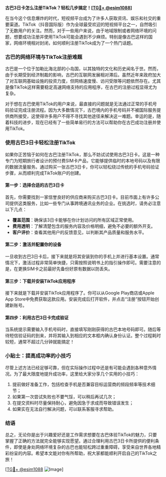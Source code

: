 **古巴3日卡怎么注册TikTok？轻松几步搞定！[[TG💪+ @esim1088](https://t.me/s/esim1088)]**

在当今这个信息爆炸的时代，短视频平台成为了许多人获取资讯、娱乐和社交的重要渠道。TikTok（抖音国际版）作为全球最受欢迎的短视频平台之一，自然吸引了无数用户的关注。然而，对于一些用户来说，由于地域限制或者网络环境的问题，想要成功注册并使用TikTok可能会遇到不少麻烦。特别是像古巴这样的国家，网络环境相对封闭，如何顺利注册TikTok成为了一个热门话题。

### 古巴的网络环境与TikTok注册难题

古巴是一个位于加勒比海北部的小岛国，以其独特的文化和历史闻名于世。然而，由于长期受到经济制裁的影响，古巴的互联网发展相对滞后。虽然近年来政府加大了对互联网基础设施的投资力度，但网络速度慢、访问受限等问题依然存在。尤其是像TikTok这样需要稳定高速网络支持的应用程序，在古巴的注册过程显得尤为复杂。

对于想在古巴使用TikTok的用户来说，最直接的问题就是无法通过正常的手机号码验证完成注册流程。因为大多数情况下，古巴境内的手机号码并不被国际服务提供商所接受，这使得许多用户不得不寻找其他途径来解决这一难题。幸运的是，随着科技的进步，现在已经有了一些简单易行的方法可以帮助你在古巴成功注册并使用TikTok。

### 使用古巴3日卡轻松注册TikTok

如果你正苦恼于如何在古巴注册TikTok，那么不妨试试使用古巴3日卡。这是一种专门为短期旅行者设计的预付费SIM卡产品，它能够提供临时的本地号码以及有限的数据流量服务。通过购买一张古巴3日卡，你可以轻松绕过传统的手机号码验证步骤，从而顺利完成TikTok账户的创建。

#### 第一步：选择合适的古巴3日卡

首先，你需要找到一家信誉良好的供应商来购买古巴3日卡。目前市面上有许多公司提供这类服务，比如一些专门从事跨境通讯业务的企业。在挑选时，请务必注意以下几点：

- **覆盖范围**：确保该3日卡能够在你计划访问的所有区域正常使用。
- **费用透明**：了解清楚包含的服务内容及价格明细，避免不必要的额外开支。
- **客户评价**：查看其他用户的反馈意见，以判断其产品质量和服务水平。

#### 第二步：激活并配置你的设备

一旦收到古巴3日卡后，接下来就是将其安装到你的手机上并进行基本设置。通常情况下，激活过程非常简单快捷，只需按照说明书上的指引操作即可。需要注意的是，在更换SIM卡之前最好先备份好原有数据以防丢失。

#### 第三步：下载并安装TikTok应用程序

接下来就是下载并安装TikTok应用程序了。你可以从Google Play商店或Apple App Store中免费获取这款应用。安装完成后打开软件，并点击“注册”按钮开始创建新账号。

#### 第四步：利用古巴3日卡完成验证

当系统提示需要输入手机号码时，直接填写刚刚获得的古巴本地号码即可。随后等待短信验证码的到来，并将其输入到相应的文本框内确认身份认证。整个过程耗时较短，通常不超过几分钟就能搞定！

### 小贴士：提高成功率的小技巧

尽管上述方法已经足够可靠，但在实际操作过程中还是有可能会遇到各种意外情况。为了最大限度地提升成功率，这里给大家分享几个实用的小技巧：

1. 提前做好准备工作，包括检查手机是否兼容目标运营商的频段频率等技术细节；
2. 如果第一次尝试失败也不要气馁，可以稍后再试几次；
3. 在提交资料时尽量保持耐心，避免因急于求成而导致错误发生；
4. 如果实在无法自行解决问题，可以联系客服寻求帮助。

### 结语

总之，无论你是出于兴趣爱好还是工作需求想要在古巴体验TikTok的魅力，只要掌握了正确的方法就完全能够实现愿望。通过合理利用古巴3日卡所提供的便利条件，即使是身处网络环境复杂的古巴也能轻松跨过重重障碍，享受来自世界各地精彩纷呈的内容。希望本文能对你有所帮助，祝大家都能顺利开启自己的TikTok之旅！

[[TG💪+ @esim1088](https://t.me/s/esim1088) ![Image](https://i.postimg.cc/4NQfJmqS/Snipaste-2025-05-13-00-14-12.png)]